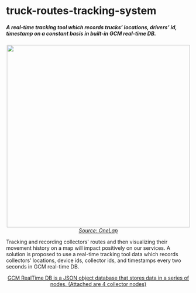 # truck-routes-tracking-system
##### A real-time tracking tool which records trucks’ locations, drivers’ id, timestamp on a constant basis in built-in GCM real-time DB.

<p align="center">
<img src="https://www.onelap.in/blog/wp-content/uploads/2020/03/How-GPS-tracker-helps-in-logistics-business-Onelap-1.png" width=500><br>
<ins><i>Source: <a href="https://www.onelap.in/blog/how-gps-for-a-truck-can-be-beneficial/">OneLap</a></i></ins>
</p>



Tracking and recording collectors' routes and then visualizing their movement history on a map will impact positively on our services. A solution is proposed to use a real-time tracking tool data which records collectors’ locations, device ids, collector ids, and timestamps every two seconds in GCM real-time DB. 
<p align="center">
<ins>GCM RealTime DB is a JSON object database that stores data in a series of nodes. (Attached are 4 collector nodes)</ins>
</p>
